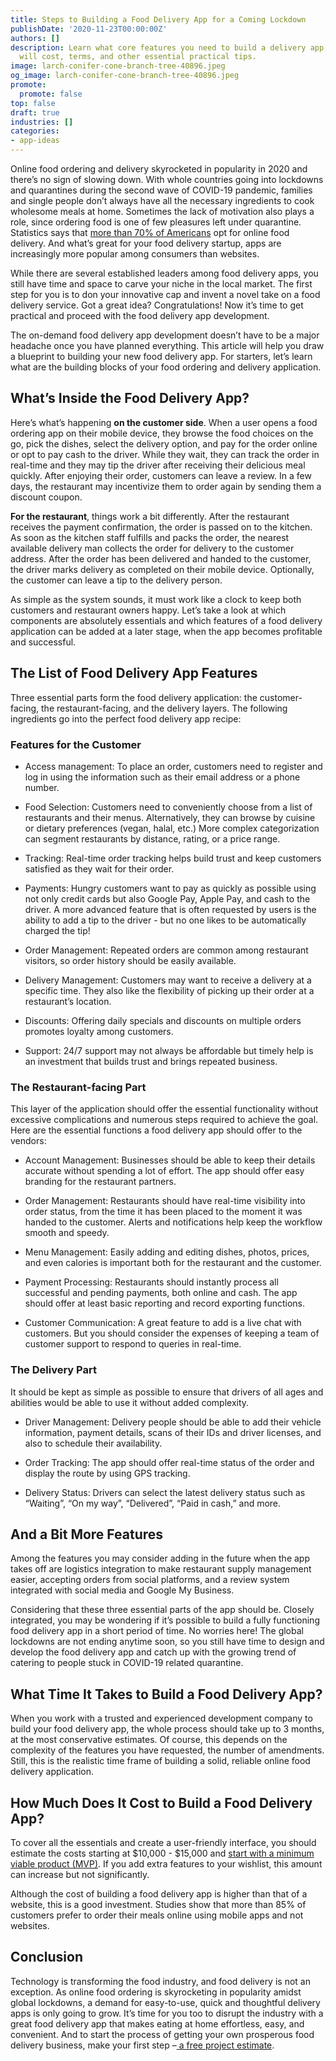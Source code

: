 ```yaml
---
title: Steps to Building a Food Delivery App for a Coming Lockdown
publishDate: '2020-11-23T00:00:00Z'
authors: []
description: Learn what core features you need to build a delivery app, how much it
  will cost, terms, and other essential practical tips.
image: larch-conifer-cone-branch-tree-40896.jpeg
og_image: larch-conifer-cone-branch-tree-40896.jpeg
promote:
  promote: false
top: false
draft: true
industries: []
categories:
- app-ideas
---
```

Online food ordering and delivery skyrocketed in popularity in 2020 and there’s no sign of slowing down. With whole countries going into lockdowns and quarantines during the second wave of COVID-19 pandemic, families and single people don’t always have all the necessary ingredients to cook wholesome meals at home. Sometimes the lack of motivation also plays a role, since ordering food is one of few pleasures left under quarantine. Statistics says that <a href="https://beambox.com/townsquare/food-delivery-service-statistics">more than 70% of Americans</a> opt for online food delivery. And what’s great for your food delivery startup, apps are increasingly more popular among consumers than websites.

While there are several established leaders among food delivery apps, you still have time and space to carve your niche in the local market. The first step for you is to don your innovative cap and invent a novel take on a food delivery service. Got a great idea? Congratulations! Now it’s time to get practical and proceed with the food delivery app development.

The on-demand food delivery app development doesn’t have to be a major headache once you have planned everything. This article will help you draw a blueprint to building your new food delivery app. For starters, let’s learn what are the building blocks of your food ordering and delivery application.


## What’s Inside the Food Delivery App?

Here’s what’s happening **on the customer side**. When a user opens a food ordering app on their mobile device, they browse the food choices on the go, pick the dishes, select the delivery option, and pay for the order online or opt to pay cash to the driver. While they wait, they can track the order in real-time and they may tip the driver after receiving their delicious meal quickly. After enjoying their order, customers can leave a review. In a few days, the restaurant may incentivize them to order again by sending them a discount coupon.

**For the restaurant**, things work a bit differently. After the restaurant receives the payment confirmation, the order is passed on to the kitchen. As soon as the kitchen staff fulfills and packs the order, the nearest available delivery man collects the order for delivery to the customer address. After the order has been delivered and handed to the customer, the driver marks delivery as completed on their mobile device. Optionally, the customer can leave a tip to the delivery person.

As simple as the system sounds, it must work like a clock to keep both customers and restaurant owners happy. Let’s take a look at which components are absolutely essentials and which features of a food delivery application can be added at a later stage, when the app becomes profitable and successful.


## The List of Food Delivery App Features

Three essential parts form the food delivery application: the customer-facing, the restaurant-facing, and the delivery layers. The following ingredients go into the perfect food delivery app recipe:

### Features for the Customer

* Access management: To place an order, customers need to register and log in using the information such as their email address or a phone number.

* Food Selection: Customers need to conveniently choose from a list of restaurants and their menus. Alternatively, they can browse by cuisine or dietary preferences (vegan, halal, etc.) More complex categorization can segment restaurants by distance, rating, or a price range.

* Tracking: Real-time order tracking helps build trust and keep customers satisfied as they wait for their order.

* Payments: Hungry customers want to pay as quickly as possible using not only credit cards but also Google Pay, Apple Pay, and cash to the driver. A more advanced feature that is often requested by users is the ability to add a tip to the driver - but no one likes to be automatically charged the tip!

* Order Management: Repeated orders are common among restaurant visitors, so order history should be easily available.

* Delivery Management: Customers may want to receive a delivery at a specific time. They also like the flexibility of picking up their order at a restaurant’s location.

* Discounts: Offering daily specials and discounts on multiple orders promotes loyalty among customers.

* Support: 24/7 support may not always be affordable but timely help is an investment that builds trust and brings repeated business.


### The Restaurant-facing Part

This layer of the application should offer the essential functionality without excessive complications and numerous steps required to achieve the goal. Here are the essential functions a food delivery app should offer to the vendors:

* Account Management: Businesses should be able to keep their details accurate without spending a lot of effort. The app should offer easy branding for the restaurant partners.

* Order Management: Restaurants should have real-time visibility into order status, from the time it has been placed to the moment it was handed to the customer. Alerts and notifications help keep the workflow smooth and speedy.

* Menu Management: Easily adding and editing dishes, photos, prices, and even calories is important both for the restaurant and the customer.

* Payment Processing: Restaurants should instantly process all successful and pending payments, both online and cash. The app should offer at least basic reporting and record exporting functions.

* Customer Communication: A great feature to add is a live chat with customers. But you should consider the expenses of keeping a team of customer support to respond to queries in real-time.

### The Delivery Part

It should be kept as simple as possible to ensure that drivers of all ages and abilities would be able to use it without added complexity.

* Driver Management: Delivery people should be able to add their vehicle information, payment details, scans of their IDs and driver licenses, and also to schedule their availability.

* Order Tracking: The app should offer real-time status of the order and display the route by using GPS tracking.

* Delivery Status: Drivers can select the latest delivery status such as “Waiting”, “On my way”, “Delivered”, “Paid in cash,” and more.

## And a Bit More Features

Among the features you may consider adding in the future when the app takes off are logistics integration to make restaurant supply management easier, accepting orders from social platforms, and a review system integrated with social media and Google My Business.

Considering that these three essential parts of the app should be. Closely integrated, you may be wondering if it’s possible to build a fully functioning food delivery app in a short period of time. No worries here! The global lockdowns are not ending anytime soon, so you still have time to design and develop the food delivery app and catch up with the growing trend of catering to people stuck in COVID-19 related quarantine.

## What Time It Takes to Build a Food Delivery App?

When you work with a trusted and experienced development company to build your food delivery app, the whole process should take up to 3 months, at the most conservative estimates. Of course, this depends on the complexity of the features you have requested, the number of amendments. Still, this is the realistic time frame of building a solid, reliable online food delivery application.


## How Much Does It Cost to Build a Food Delivery App?

To cover all the essentials and create a user-friendly interface, you should estimate the costs starting at $10,000 - $15,000 and <a href="https://anadea.info/guides/what-is-mvp">start with a minimum viable product (MVP)</a>. If you add extra features to your wishlist, this amount can increase but not significantly.

Although the cost of building a food delivery app is higher than that of a website, this is a good investment. Studies show that more than 85% of customers prefer to order their meals online using mobile apps and not websites.


## Conclusion

Technology is transforming the food industry, and food delivery is not an exception. As online food ordering is skyrocketing in popularity amidst global lockdowns, a demand for easy-to-use, quick and thoughtful delivery apps is only going to grow. It’s time for you too to disrupt the industry with a great food delivery app that makes eating at home effortless, easy, and convenient. And to start the process of getting your own prosperous food delivery business, make your first step –<a href="https://anadea.info/free-project-estimate"> a free project estimate</a>.
